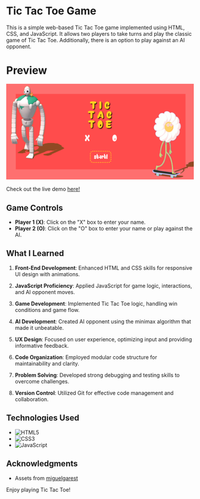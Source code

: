 # Tic Tac Toe Game

This is a simple web-based Tic Tac Toe game implemented using HTML, CSS, and JavaScript. It allows two players to take turns and play the classic game of Tic Tac Toe. Additionally, there is an option to play against an AI opponent.

# Preview

<img src="tictactoe.png" alt="Example Image" width="700" />

Check out the live demo [here!](https://innopaolo.github.io/tic-tac-toe/)

## Game Controls

- **Player 1 (X)**: Click on the "X" box to enter your name.
- **Player 2 (O)**: Click on the "O" box to enter your name or play against the AI.

## What I Learned

1. **Front-End Development**: Enhanced HTML and CSS skills for responsive UI design with animations.

2. **JavaScript Proficiency**: Applied JavaScript for game logic, interactions, and AI opponent moves.

3. **Game Development**: Implemented Tic Tac Toe logic, handling win conditions and game flow.

4. **AI Development**: Created AI opponent using the minimax algorithm that made it unbeatable.

5. **UX Design**: Focused on user experience, optimizing input and providing informative feedback.

6. **Code Organization**: Employed modular code structure for maintainability and clarity.

7. **Problem Solving**: Developed strong debugging and testing skills to overcome challenges.

8. **Version Control**: Utilized Git for effective code management and collaboration.


## Technologies Used

- ![HTML5](https://img.shields.io/badge/html5-%23E34F26.svg?style=for-the-badge&logo=html5&logoColor=white)
- ![CSS3](https://img.shields.io/badge/css3-%231572B6.svg?style=for-the-badge&logo=css3&logoColor=white)   
- ![JavaScript](https://img.shields.io/badge/javascript-%23323330.svg?style=for-the-badge&logo=javascript&logoColor=%23F7DF1E)


## Acknowledgments

- Assets from [miguelgarest](https://dribbble.com/miguelgarest)

Enjoy playing Tic Tac Toe!
